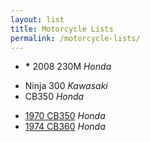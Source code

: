 ```yaml
---
layout: list
title: Motorcycle Lists
permalink: /motorcycle-lists/
---
```


- __*__ 2008 230M _Honda_

<!--two items:-->

- Ninja 300 _Kawasaki_
- CB350 _Honda_

<!--two items:-->

- [1970 CB350](https://vimeo.com/47700722) _Honda_
- [1974 CB360](https://www.youtube.com/watch?v=BP3nP3trNEM) _Honda_
